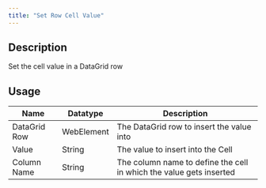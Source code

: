 ```yaml
---
title: "Set Row Cell Value"
---
```

## Description
Set the cell value in a DataGrid row

## Usage

Name | Datatype | Description
---- | --------- | ---------------
DataGrid Row | WebElement | The DataGrid row to insert the value into
Value | String | The value to insert into the Cell
Column Name | String | The column name to define the cell in which the value gets inserted
